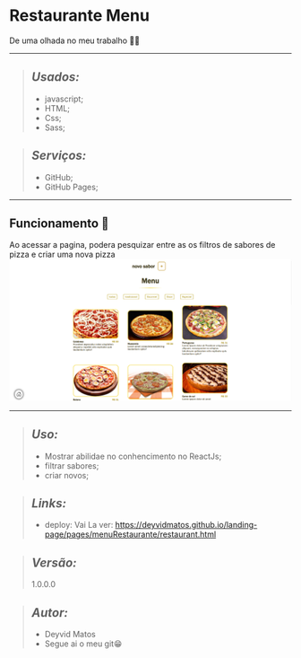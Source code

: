 # Restaurante Menu
De uma olhada no meu trabalho 🐱‍🏍

---

> ## *Usados:*
> - javascript;
> - HTML;
> - Css;
> - Sass;

> ## *Serviços:*
> - GitHub;
> - GitHub Pages;

---

## Funcionamento 🔎
Ao acessar a pagina, podera pesquizar entre as os filtros de sabores de pizza e criar uma nova pizza
![image](https://github.com/deyvidMatos/landing-page/blob/main/image/MenuRestaurante.png)

---

> ## *Uso:*
> - Mostrar abilidae no conhencimento no ReactJs;
> - filtrar sabores;
> - criar novos;

> ## *Links:*
> - deploy: Vai La ver: https://deyvidmatos.github.io/landing-page/pages/menuRestaurante/restaurant.html

> ## *Versão:*
>  1.0.0.0

> ## *Autor:*
> - Deyvid Matos
> - Segue ai o meu git😁
